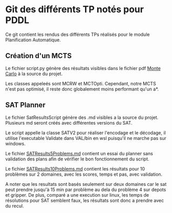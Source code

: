 # Git des différents TP notés pour PDDL

Ce git contient les rendus des différents TPs réalisés pour le module Planification Automatique.

## Création d'un MCTS

Le fichier script.py génère des résultats visibles dans le fichier pdf [Monte Carlo](https://github.com/Cybermiam/PDDL4J-M2-IC/blob/main/Monte%20Carlo%20Tree%20Search%20Planning.pdf) à la source du projet.

Les classes appeleés sont MCRW et MCTOpti. Cependant, notre MCTS n'est pas optimisé, il reste donc globalement moins performant qu'un a*.

## SAT Planner

Le fichier SatResultsScript génère des .md visibles a la source du projet.
Plusieurs md seront créés avec différentes versions du SAT. 

Le script appelle la classe SATV2 pour réaliser l'encodage et le décodage, il utilise l'executable Validate dans VAL/bin en wsl puisqu'il ne marche pas sur windows.

Le fichier [SATResults5Problems.md](https://github.com/Cybermiam/PDDL4J-M2-IC/blob/main/SATResults5Problems.md) contient un essai du planner sans validation des plans afin de vérifier le bon fonctionnement du script.

Le fichier [SATResults10Problems.md](https://github.com/Cybermiam/PDDL4J-M2-IC/blob/main/SATResults5Problems.md) contient les résultats pour 10 problèmes sur 2 domaines, avec les scores, temps et pas, avec validation.

A noter que les resultats sont basés seulement sur deux domaines car le sat peut prendre jusqu'à 15 min par problème au dela du problème 4 sur depots et gripper. De plus, comparé a une execution sur linux, les temps de résolutions pour SAT semblent
faux, les résultats sont donc a prendre avec du recul.
